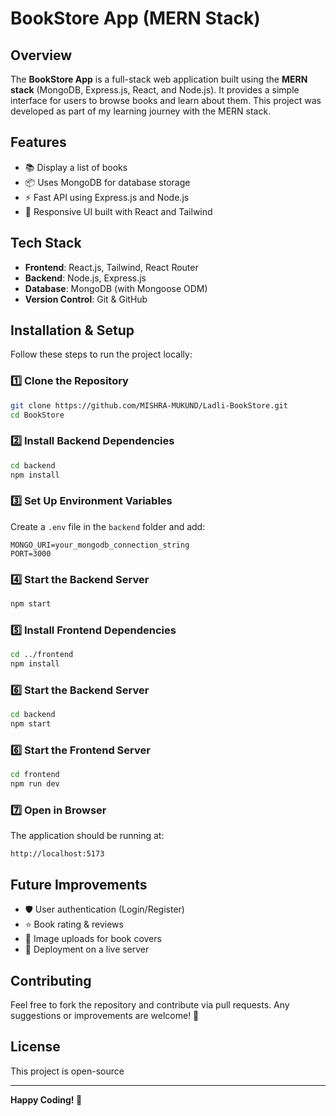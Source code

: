 # BookStore App (MERN Stack)

## Overview

The **BookStore App** is a full-stack web application built using the **MERN stack** (MongoDB, Express.js, React, and Node.js). It provides a simple interface for users to browse books and learn about them. This project was developed as part of my learning journey with the MERN stack.

## Features

- 📚 Display a list of books
- 📦 Uses MongoDB for database storage
- ⚡ Fast API using Express.js and Node.js
- 🎨 Responsive UI built with React and Tailwind

## Tech Stack

- **Frontend**: React.js, Tailwind, React Router
- **Backend**: Node.js, Express.js
- **Database**: MongoDB (with Mongoose ODM)
- **Version Control**: Git & GitHub

## Installation & Setup

Follow these steps to run the project locally:

### 1️⃣ Clone the Repository

```sh
git clone https://github.com/MISHRA-MUKUND/Ladli-BookStore.git
cd BookStore
```

### 2️⃣ Install Backend Dependencies

```sh
cd backend
npm install
```

### 3️⃣ Set Up Environment Variables

Create a `.env` file in the `backend` folder and add:

```env
MONGO_URI=your_mongodb_connection_string
PORT=3000
```

### 4️⃣ Start the Backend Server

```sh
npm start
```

### 5️⃣ Install Frontend Dependencies

```sh
cd ../frontend
npm install
```

### 6️⃣ Start the Backend Server

```sh
cd backend
npm start
```

### 6️⃣ Start the Frontend Server

```sh
cd frontend
npm run dev
```


### 7️⃣ Open in Browser

The application should be running at:

```
http://localhost:5173
```

## Future Improvements

- 🛡️ User authentication (Login/Register)
- ⭐ Book rating & reviews
- 📂 Image uploads for book covers
- 🚀 Deployment on a live server

## Contributing

Feel free to fork the repository and contribute via pull requests. Any suggestions or improvements are welcome! 🎉

## License

This project is open-source 

---

**Happy Coding! 🚀**


